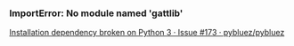 ### ImportError: No module named 'gattlib'



[Installation dependency broken on Python 3 · Issue #173 · pybluez/pybluez](https://github.com/pybluez/pybluez/issues/173 "Installation dependency broken on Python 3 · Issue #173 · pybluez/pybluez")




```

```
